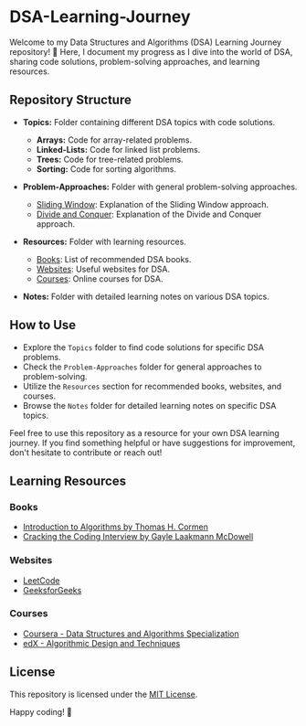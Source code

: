# DSA-Learning-Journey

Welcome to my Data Structures and Algorithms (DSA) Learning Journey repository! 🚀 Here, I document my progress as I dive into the world of DSA, sharing code solutions, problem-solving approaches, and learning resources.

## Repository Structure 
  
- **Topics:** Folder containing different DSA topics with code solutions. 
  - **Arrays:** Code for array-related problems.
  - **Linked-Lists:** Code for linked list problems. 
  - **Trees:** Code for tree-related problems.
  - **Sorting:** Code for sorting algorithms.  

- **Problem-Approaches:** Folder with general problem-solving approaches.
  - [Sliding Window](Problem-Approaches/Sliding-Window.md): Explanation of the Sliding Window approach.
  - [Divide and Conquer](Problem-Approaches/Divide-and-Conquer.md):  Explanation of the Divide and Conquer approach.   

- **Resources:** Folder with learning resources.
  - [Books](Resources/Books.md): List of recommended DSA books.
  - [Websites](Resources/Websites.md): Useful websites for DSA.
  - [Courses](Resources/Courses.md): Online courses for DSA.

- **Notes:** Folder with detailed learning notes on various DSA topics.

## How to Use

- Explore the `Topics` folder to find code solutions for specific DSA problems.
- Check the `Problem-Approaches` folder for general approaches to problem-solving.
- Utilize the `Resources` section for recommended books, websites, and courses.
- Browse the `Notes` folder for detailed learning notes on specific DSA topics.

Feel free to use this repository as a resource for your own DSA learning journey. If you find something helpful or have suggestions for improvement, don't hesitate to contribute or reach out!

## Learning Resources

### Books
- [Introduction to Algorithms by Thomas H. Cormen](Resources/Books.md#introduction-to-algorithms-by-thomas-h-cormen)
- [Cracking the Coding Interview by Gayle Laakmann McDowell](Resources/Books.md#cracking-the-coding-interview-by-gayle-laakmann-mcdowell)

### Websites
- [LeetCode](Resources/Websites.md#leetcode)
- [GeeksforGeeks](Resources/Websites.md#geeksforgeeks)

### Courses
- [Coursera - Data Structures and Algorithms Specialization](Resources/Courses.md#coursera---data-structures-and-algorithms-specialization)
- [edX - Algorithmic Design and Techniques](Resources/Courses.md#edx---algorithmic-design-and-techniques)

## License

This repository is licensed under the [MIT License](LICENSE).

Happy coding! 🚀
